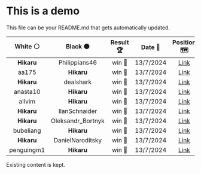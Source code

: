 # This is a demo

This file can be your README.md that gets automatically updated.

<!--START_SECTION:chessStats-->
<!-- Automatically generated with https://github.com/Balastrong/chess-stats-action -->

| White ⚪ | Black ⚫ | Result 🏆 | Date 📅 | Position 🗺️ |
|:---:|:---:|:---:|:---:|:---:|
| **Hikaru** | Philippians46 | win 🥇 | 13/7/2024 | <a href="http://www.ee.unb.ca/cgi-bin/tervo/fen.pl?select=rq3r2/pp3pk1/2np2np/1Np1pb2/2B4N/3P2Q1/PPP3PP/R4RK1 b - -">Link</a> |
| aa175 | **Hikaru** | win 🥇 | 13/7/2024 | <a href="http://www.ee.unb.ca/cgi-bin/tervo/fen.pl?select=8/1p4q1/4p3/1Bbpkp2/6p1/6P1/P4PK1/8 w - -">Link</a> |
| **Hikaru** | dealshark | win 🥇 | 13/7/2024 | <a href="http://www.ee.unb.ca/cgi-bin/tervo/fen.pl?select=2r2rk1/1b2p2p/pQ2P1p1/5p2/B1p2B2/2N4P/PPP3P1/4R2K b - -">Link</a> |
| anasta10 | **Hikaru** | win 🥇 | 13/7/2024 | <a href="http://www.ee.unb.ca/cgi-bin/tervo/fen.pl?select=3r1rk1/p3b2p/2q1p3/5p2/3pp3/1P4P1/P2QPPBP/3R2K1 w - -">Link</a> |
| allvim | **Hikaru** | win 🥇 | 13/7/2024 | <a href="http://www.ee.unb.ca/cgi-bin/tervo/fen.pl?select=8/3r1k1p/6p1/ppR5/4p3/1r2B2P/5PPK/8 w - -">Link</a> |
| **Hikaru** | IlanSchnaider | win 🥇 | 13/7/2024 | <a href="http://www.ee.unb.ca/cgi-bin/tervo/fen.pl?select=8/8/p3k3/8/4P3/5N1P/P1K3P1/8 b - -">Link</a> |
| **Hikaru** | Oleksandr_Bortnyk | win 🥇 | 13/7/2024 | <a href="http://www.ee.unb.ca/cgi-bin/tervo/fen.pl?select=2k5/8/1K6/P7/5B2/8/8/8 b - -">Link</a> |
| bubeliang | **Hikaru** | win 🥇 | 13/7/2024 | <a href="http://www.ee.unb.ca/cgi-bin/tervo/fen.pl?select=8/8/5p2/5Pp1/6q1/5k2/8/7K w - -">Link</a> |
| **Hikaru** | DanielNaroditsky | win 🥇 | 13/7/2024 | <a href="http://www.ee.unb.ca/cgi-bin/tervo/fen.pl?select=8/8/7P/8/R7/6k1/5p2/5K2 b - -">Link</a> |
| penguingm1 | **Hikaru** | win 🥇 | 13/7/2024 | <a href="http://www.ee.unb.ca/cgi-bin/tervo/fen.pl?select=8/8/p2rk1p1/6P1/4rBK1/5R2/P7/8 w - -">Link</a> |

<!--END_SECTION:chessStats-->

Existing content is kept.
